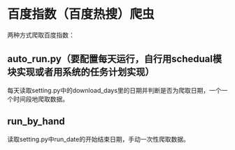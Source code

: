 # 百度指数（百度热搜）爬虫
两种方式爬取百度指数：

## auto_run.py（要配置每天运行，自行用schedual模块实现或者用系统的任务计划实现）
每天读取setting.py中的download_days里的日期并判断是否为爬取日期，一个一个时间段地爬取数据。

## run_by_hand
读取setting.py中run_date的开始结束日期，手动一次性爬取数据。
